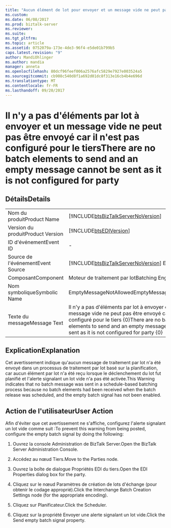 ```yaml
---
title: "Aucun élément de lot pour envoyer et un message vide ne peut pas être envoyé car il n’est pas configuré pour le tiers | Documents Microsoft"
ms.custom: 
ms.date: 06/08/2017
ms.prod: biztalk-server
ms.reviewer: 
ms.suite: 
ms.tgt_pltfrm: 
ms.topic: article
ms.assetid: 0752079a-173e-4de3-96f4-e5de01b799b5
caps.latest.revision: "9"
author: MandiOhlinger
ms.author: mandia
manager: anneta
ms.openlocfilehash: 80dcf96feef006a2576afc5829e7927e003524a5
ms.sourcegitcommit: cb908c540d8f1a692d01dc8f313e16cb4b4e696d
ms.translationtype: MT
ms.contentlocale: fr-FR
ms.lasthandoff: 09/20/2017
---
```

# <a name="there-are-no-batch-elements-to-send-and-an-empty-message-cannot-be-sent-as-it-is-not-configured-for-party"></a><span data-ttu-id="f4fd9-102">Il n'y a pas d'éléments par lot à envoyer et un message vide ne peut pas être envoyé car il n'est pas configuré pour le tiers</span><span class="sxs-lookup"><span data-stu-id="f4fd9-102">There are no batch elements to send and an empty message cannot be sent as it is not configured for party</span></span>
## <a name="details"></a><span data-ttu-id="f4fd9-103">Détails</span><span class="sxs-lookup"><span data-stu-id="f4fd9-103">Details</span></span>  
  
|||  
|-|-|  
|<span data-ttu-id="f4fd9-104">Nom du produit</span><span class="sxs-lookup"><span data-stu-id="f4fd9-104">Product Name</span></span>|[!INCLUDE[btsBizTalkServerNoVersion](../includes/btsbiztalkservernoversion-md.md)]|  
|<span data-ttu-id="f4fd9-105">Version du produit</span><span class="sxs-lookup"><span data-stu-id="f4fd9-105">Product Version</span></span>|[!INCLUDE[btsEDIVersion](../includes/btsediversion-md.md)]|  
|<span data-ttu-id="f4fd9-106">ID d'événement</span><span class="sxs-lookup"><span data-stu-id="f4fd9-106">Event ID</span></span>|-|  
|<span data-ttu-id="f4fd9-107">Source de l'événement</span><span class="sxs-lookup"><span data-stu-id="f4fd9-107">Event Source</span></span>|[!INCLUDE[btsBizTalkServerNoVersion](../includes/btsbiztalkservernoversion-md.md)]<span data-ttu-id="f4fd9-108"> EDI</span><span class="sxs-lookup"><span data-stu-id="f4fd9-108"> EDI</span></span>|  
|<span data-ttu-id="f4fd9-109">Composant</span><span class="sxs-lookup"><span data-stu-id="f4fd9-109">Component</span></span>|<span data-ttu-id="f4fd9-110">Moteur de traitement par lot</span><span class="sxs-lookup"><span data-stu-id="f4fd9-110">Batching Engine</span></span>|  
|<span data-ttu-id="f4fd9-111">Nom symbolique</span><span class="sxs-lookup"><span data-stu-id="f4fd9-111">Symbolic Name</span></span>|<span data-ttu-id="f4fd9-112">EmptyMessageNotAllowed</span><span class="sxs-lookup"><span data-stu-id="f4fd9-112">EmptyMessageNotAllowed</span></span>|  
|<span data-ttu-id="f4fd9-113">Texte du message</span><span class="sxs-lookup"><span data-stu-id="f4fd9-113">Message Text</span></span>|<span data-ttu-id="f4fd9-114">Il n'y a pas d'éléments par lot à envoyer et un message vide ne peut pas être envoyé car il n'est pas configuré pour le tiers {0}</span><span class="sxs-lookup"><span data-stu-id="f4fd9-114">There are no batch elements to send and an empty message cannot be sent as it is not configured for party {0}</span></span>|  
  
## <a name="explanation"></a><span data-ttu-id="f4fd9-115">Explication</span><span class="sxs-lookup"><span data-stu-id="f4fd9-115">Explanation</span></span>  
 <span data-ttu-id="f4fd9-116">Cet avertissement indique qu'aucun message de traitement par lot n'a été envoyé dans un processus de traitement par lot basé sur la planification, car aucun élément par lot n'a été reçu lorsque le déclenchement du lot fut planifié et l'alerte signalant un lot vide n'a pas été activée.</span><span class="sxs-lookup"><span data-stu-id="f4fd9-116">This Warning indicates that no batch message was sent in a schedule-based batching process because no batch elements had been received when the batch release was scheduled, and the empty batch signal has not been enabled.</span></span>  
  
## <a name="user-action"></a><span data-ttu-id="f4fd9-117">Action de l'utilisateur</span><span class="sxs-lookup"><span data-stu-id="f4fd9-117">User Action</span></span>  
 <span data-ttu-id="f4fd9-118">Afin d'éviter que cet avertissement ne s'affiche, configurez l'alerte signalant un lot vide comme suit :</span><span class="sxs-lookup"><span data-stu-id="f4fd9-118">To prevent this warning from being posted, configure the empty batch signal by doing the following:</span></span>  
  
1.  <span data-ttu-id="f4fd9-119">Ouvrez la console Administration de BizTalk Server.</span><span class="sxs-lookup"><span data-stu-id="f4fd9-119">Open the BizTalk Server Administration Console.</span></span>  
  
2.  <span data-ttu-id="f4fd9-120">Accédez au nœud Tiers.</span><span class="sxs-lookup"><span data-stu-id="f4fd9-120">Move to the Parties node.</span></span>  
  
3.  <span data-ttu-id="f4fd9-121">Ouvrez la boîte de dialogue Propriétés EDI du tiers.</span><span class="sxs-lookup"><span data-stu-id="f4fd9-121">Open the EDI Properties dialog box for the party.</span></span>  
  
4.  <span data-ttu-id="f4fd9-122">Cliquez sur le nœud Paramètres de création de lots d'échange (pour obtenir le codage approprié).</span><span class="sxs-lookup"><span data-stu-id="f4fd9-122">Click the Interchange Batch Creation Settings node (for the appropriate encoding).</span></span>  
  
5.  <span data-ttu-id="f4fd9-123">Cliquez sur Planificateur.</span><span class="sxs-lookup"><span data-stu-id="f4fd9-123">Click the Scheduler.</span></span>  
  
6.  <span data-ttu-id="f4fd9-124">Cliquez sur la propriété Envoyer une alerte signalant un lot vide.</span><span class="sxs-lookup"><span data-stu-id="f4fd9-124">Click the Send empty batch signal property.</span></span>
